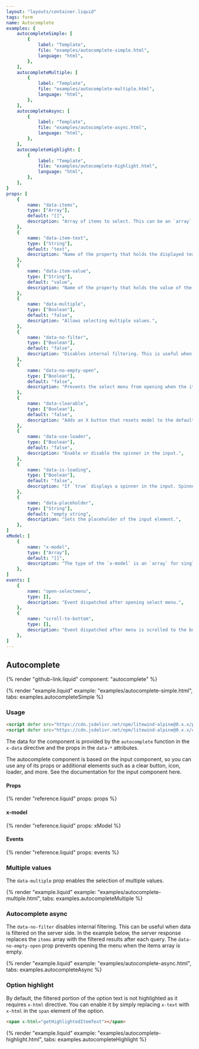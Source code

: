 ```yaml
---
layout: "layouts/container.liquid"
tags: form
name: Autocomplete
examples: {
    autocompleteSimple: [
        {
            label: "Template",
            file: "examples/autocomplete-simple.html",
            language: "html",
        },
    ],
    autocompleteMultiple: [
        {
            label: "Template",
            file: "examples/autocomplete-multiple.html",
            language: "html",
        },
    ],
    autocompleteAsync: [
        {
            label: "Template",
            file: "examples/autocomplete-async.html",
            language: "html",
        },
    ],
    autocompleteHighlight: [
        {
            label: "Template",
            file: "examples/autocomplete-highlight.html",
            language: "html",
        },
    ],
}
props: [
    {
        name: "data-items",
        type: ["Array"],
        default: "[]",
        description: "Array of items to select. This can be an `array` of `strings` or an `array` of `objects`. The objects should have at least two properties: a `text` that will be displayed in the menu and a `value`. This prop is optional, items can be assigned directly to the `items` property.",
    },
    {
        name: "data-item-text",
        type: ["String"],
        default: "text",
        description: "Name of the property that holds the displayed text of the item.",
    },
    {
        name: "data-item-value",
        type: ["String"],
        default: "value",
        description: "Name of the property that holds the value of the item.",
    },
    {
        name: "data-multiple",
        type: ["Boolean"],
        default: "false",
        description: "Allows selecting multiple values.",
    },
    {
        name: "data-no-filter",
        type: ["Boolean"],
        default: "false",
        description: "Disables internal filtering. This is useful when data is filtered on the server.",
    },
    {
        name: "data-no-empty-open",
        type: ["Boolean"],
        default: "false",
        description: "Prevents the select menu from opening when the items array is empty. Useful for autocomplete components that filter data on the server side.",
    },
    {
        name: "data-clearable",
        type: ["Boolean"],
        default: "false",
        description: "Adds an X button that resets model to the default value.",
    },
    {
        name: "data-use-loader",
        type: ["Boolean"],
        default: "false",
        description: "Enable or disable the spinner in the input.",
    },
    {
        name: "data-is-loading",
        type: ["Boolean"],
        default: "false",
        description: "If `true` displays a spinner in the input. Spinner should be first enabled in the `data-use-loader` prop.",
    },
    {
        name: "data-placeholder",
        type: ["String"],
        default: "empty string",
        description: "Sets the placeholder of the input element.",
    },
]
xModel: [
    {
        name: "x-model",
        type: ["Array"],
        default: "[]",
        description: "The type of the `x-model` is an `array` for single and multiple modes. The values in the `array` are the `value` fields of the selected options.",
    },
]
events: [
    {
        name: "open-selectmenu",
        type: [],
        description: "Event dispatched after opening select menu.",
    },
    {
        name: "scroll-to-bottom",
        type: [],
        description: "Event dispatched after menu is scrolled to the bottom.",
    },
]
---
```

## Autocomplete

{% render "github-link.liquid" component: "autocomplete" %}

{% render "example.liquid" example: "examples/autocomplete-simple.html", tabs: examples.autocompleteSimple %}

### Usage

```html
<script defer src="https://cdn.jsdelivr.net/npm/litewind-alpine@0.x.x/plugins/use-floating/dist/cdn.min.js"></script>
<script defer src="https://cdn.jsdelivr.net/npm/litewind-alpine@0.x.x/components/autocomplete/dist/cdn.min.js"></script>
```

The data for the component is provided by the `autocomplete` function in the `x-data` directive and the props in the `data-*` attributes.

The autocomplete component is based on the input component, so you can use any of its props or additional elements such as a clear button, icon, loader, and more. See the documentation for the input component here.

#### Props

{% render "reference.liquid" props: props %}

#### x-model

{% render "reference.liquid" props: xModel %}

#### Events

{% render "reference.liquid" props: events %}

### Multiple values

The `data-multiple` prop enables the selection of multiple values.

{% render "example.liquid" example: "examples/autocomplete-multiple.html", tabs: examples.autocompleteMultiple %}

### Autocomplete async

The `data-no-filter` disables internal filtering. This can be useful when data is filtered on the server side. In the example below, the server response replaces the `items` array with the filtered results after each query. The `data-no-empty-open` prop prevents opening the menu when the items array is empty.

{% render "example.liquid" example: "examples/autocomplete-async.html", tabs: examples.autocompleteAsync %}

### Option highlight

By default, the filtered portion of the option text is not highlighted as it requires `x-html` directive. You can enable it by simply replacing `x-text` with `x-html` in the `span` element of the option.

```html
<span x-html="getHighlightedItemText"></span>
```

{% render "example.liquid" example: "examples/autocomplete-highlight.html", tabs: examples.autocompleteHighlight %}
